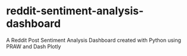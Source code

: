 # reddit-sentiment-analysis-dashboard
A Reddit Post Sentiment Analysis Dashboard created with Python using PRAW and Dash Plotly
